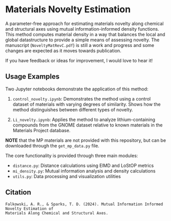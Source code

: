 # Materials Novelty Estimation

A parameter-free approach for estimating materials novelty along chemical and structural axes using mutual information-informed density functions. This method computes material density in a way that balances the local and global datastructure to provide a simple means of assessing novelty. The manuscript (`NoveltyMatRevC.pdf`) is still a work and progress and some changes are expected as it moves towards publication.

If you have feedback or ideas for improvement, I would love to hear it!

## Usage Examples

Two Jupyter notebooks demonstrate the application of this method:

1. `control_novelty.ipynb`: Demonstrates the method using a control dataset of materials with varying degrees of similarity. Shows how the method distinguishes between different types of novelty.

2. `Li_novelty.ipynb`: Applies the method to analyze lithium-containing compounds from the GNOME dataset relative to known materials in the Materials Project database.

**NOTE** that the MP materials are not provided with this repository, but can be downloaded through the `get_mp_data.py` file.

The core functionality is provided through three main modules:

- `distance.py`: Distance calculations using ElMD and LoStOP metrics
- `mi_density.py`: Mutual information analysis and density calculations
- `utils.py`: Data processing and visualization utilities

## Citation

```
Falkowski, A. R., & Sparks, T. D. (2024). Mutual Information Informed Novelty Estimation of
Materials Along Chemical and Structural Axes.
```
